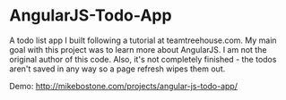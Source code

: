 # AngularJS-Todo-App
A todo list app I built following a tutorial at teamtreehouse.com. My main goal with this project was to learn more about AngularJS. I am not the original author of this code. Also, it's not completely finished - the todos aren't saved in any way so a page refresh wipes them out.

Demo: http://mikebostone.com/projects/angular-js-todo-app/
